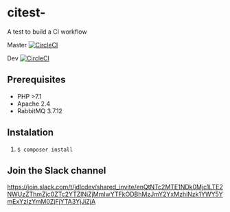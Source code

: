 # citest-
A test to build a CI workflow

Master [![CircleCI](https://circleci.com/gh/jdlcgarcia/citest-/tree/master.svg?style=svg)](https://circleci.com/gh/jdlcgarcia/citest-/tree/master)

Dev [![CircleCI](https://circleci.com/gh/jdlcgarcia/citest-/tree/dev.svg?style=svg)](https://circleci.com/gh/jdlcgarcia/citest-/tree/dev)

## Prerequisites

* PHP >7.1
* Apache 2.4
* RabbitMQ 3.7.12

## Instalation

1. `$ composer install`

## Join the Slack channel

https://join.slack.com/t/jdlcdev/shared_invite/enQtNTc2MTE1NDk0Mjc1LTE2NWUzZThmZjc0ZTc2YTZlNjZjMmIwYTFkODBhMzJmY2YxMzhiNzk1YWY5YmExYzIzYmM0ZjFjYTA3YjJiZjA